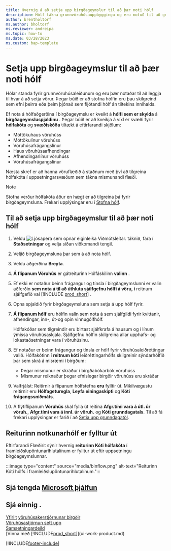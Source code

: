 ```yaml
---
title: Hvernig á að setja upp birgðageymslur til að þær noti hólf
description: Hólf tákna grunnvöruhúsauppbyggingu og eru notuð til að gera tillögur að staðsetningu vöru.
author: brentholtorf
ms.author: bholtorf
ms.reviewer: andreipa
ms.topic: how-to
ms.date: 03/28/2023
ms.custom: bap-template
---
```


# <a name="set-up-locations-to-use-bins"></a>Setja upp birgðageymslur til að þær noti hólf

Hólar standa fyrir grunnvöruhúsaleiðunum og eru þær notaðar til að leggja til hvar á að setja vörur. Þegar búið er að stofna hólfin eru þau skilgreind sem efni þeirra eða þeim þjónað sem fljótandi hólf án tiltekins innihalds.

Ef nota á hólfaðgerðina í birgðageymslu er kveikt á  **hólfi sem er skylda**  á  **birgðageymsluspjaldinu** . Þegar búið er að kveikja á víxl er svæði fyrir  **hólfakóta**  og  **svæðiskóða**  tiltækt á eftirfarandi skjölum:

* Móttökuhaus vöruhúss
* Móttökulínur vöruhúss
* Vöruhúsafrágangslínur
* Haus vöruhúsaafhendingar
* Afhendingarlínur vöruhúss
* Vöruhúsafrágangslínur

Næsta skref er að hanna vöruflæðið á staðnum með því að tilgreina hólfakóta í uppsetningarsvæðum sem tákna mismunandi flæði.  

> [!NOTE]  
> Stofna verður hólfakóta áður en hægt er að tilgreina þá fyrir birgðageymsluna. Frekari upplýsingar eru í [Stofna hólf](warehouse-how-to-create-individual-bins.md).  

## <a name="to-set-up-a-location-to-use-bins"></a>Til að setja upp birgðageymslur til að þær noti hólf

1. Veldu ![Ljósapera sem opnar eiginleika Viðmótsleitar.](media/ui-search/search_small.png "Segðu mér hvað þú vilt gera") táknið, fara í **Staðsetningar** og velja síðan viðkomandi tengil.  
2. Veljið birgðageymsluna þar sem á að nota hólf.  
3. Veldu aðgerðina **Breyta**.  
4.  **Á flipanum Vöruhús**  er gátreiturinn Hólfáskilinn  **valinn** .  
5. Ef ekki er notaður beinn frágangur og tínsla í birgðageymslunni er valin aðferðin  **sem nota á til að úthluta sjálfgefnu hólfi á vöru, í**  reitnum sjálfgefið val [!INCLUDE [prod_short](includes/prod_short.md)] .  
6. Opna spjaldið fyrir birgðageymsluna sem setja á upp hólf fyrir.
7.  **Á flipanum hólf**  eru hólfin valin sem nota á sem sjálfgildi fyrir kvittanir, afhendingar, inn-, út-og opin vinnugólfhólf.  

    Hólfakóðar sem tilgreindir eru birtast sjálfkrafa á hausum og í línum ýmissa vöruhúsaskjala. Sjálfgefnu hólfin skilgreina allar upphafs- og lokastaðsetningar vara í vöruhúsinu.  
8. Ef notaður er beinn frágangur og tínsla er hólf fyrir vöruhúsaleiðréttingar valið. Hólfakótinn í  **reitnum kóti**  leiðréttingarhólfs skilgreinir sýndarhólfið þar sem skrá á misræmi í birgðum:

    * Þegar mismunur er skráður í birgðabókarbók vöruhúss
    * Mismunur reiknaður þegar efnislegar birgðir vöruhúss eru skráðar  
9. Valfrjálst: Reitirnir á flipanum hólfstefna  **eru**  fylltir út. Mikilvægustu reitirnir eru **Hólfageturegla**, **Leyfa einingaskipti** og **Kóti frágangssniðmáts**.  
10. Á flýtiflipanum **Vöruhús** skal fylla út reitina **Afgr.tími vara á útl. úr vöruh.**, **Afgr.tími vara á innl. úr vöruh.** og **Kóti grunndagatals**. Til að fá frekari upplýsingar er farið í að  [Setja upp grunndagatöl](across-how-to-assign-base-calendars.md).

## <a name="fill-in-the-consumption-bin"></a>Reiturinn notkunarhólf er fylltur út

Eftirfarandi Flæðirit sýnir hvernig  **reiturinn Kóti hólfakóta**  í framleiðslupöntunaríhlutalínum er fylltur út eftir uppsetningu birgðageymslunnar.

:::image type="content" source="media/binflow.png" alt-text="Reiturinn Kóti hólfs í framleiðslupöntunaríhlutalínum.":::

## <a name="see-related-microsoft-training"></a>Sjá tengda [Microsoft þjálfun](/training/modules/configure-bins-location/)

## <a name="see-also"></a>Sjá einnig .

[Yfirlit](design-details-warehouse-management.md)
[vöruhúsakerstjórnunar birgðir](inventory-manage-inventory.md)  
[Vöruhúsastjórnun sett upp](warehouse-setup-warehouse.md)  
[Samsetningardeild](assembly-assemble-items.md)  
[Vinna með [!INCLUDE[prod_short](includes/prod_short.md)]](ui-work-product.md)

[!INCLUDE[footer-include](includes/footer-banner.md)]
